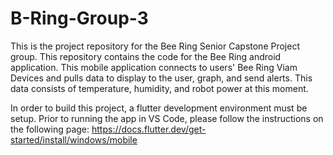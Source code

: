 # B-Ring-Group-3
This is the project repository for the Bee Ring Senior Capstone Project group. This repository contains the code for the Bee Ring android application. This mobile application connects to users' Bee Ring Viam Devices and pulls data to display to the user, graph, and send alerts. This data consists of temperature, humidity, and robot power at this moment.

In order to build this project, a flutter development environment must be setup. Prior to running the app in VS Code, please follow the instructions on the following page:
https://docs.flutter.dev/get-started/install/windows/mobile
